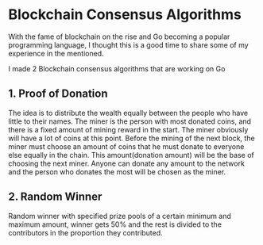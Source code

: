 # Blockchain Consensus Algorithms

With the fame of blockchain on the rise and Go becoming a popular programming language, I thought this is a good time to share some of my experience in the mentioned.

I made 2 Blockchain consensus algorithms that are working on Go

## 1. Proof of Donation

The idea is to distribute the wealth equally between the people who have little to their names. The miner is the person with most donated coins, and there is a fixed amount of mining reward in the start. The miner obviously will have a lot of coins at this point. Before the mining of the next block, the miner must choose an amount of coins that he must donate to everyone else equally in the chain. This amount(donation amount) will be the base of choosing the next miner. Anyone can donate any amount to the network and the person who donates the most will be chosen as the miner.

## 2. Random Winner

Random winner with specified prize pools of a certain minimum and maximum amount, winner gets 50% and the rest is divided to the contributors in the proportion they contributed.

